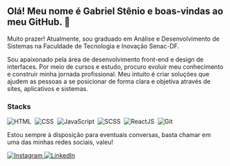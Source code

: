 ## Olá! Meu nome é Gabriel Stênio e boas-vindas ao meu GitHub. 🤘

Muito prazer! Atualmente, sou graduado em Análise e Desenvolvimento de Sistemas na Faculdade de Tecnologia e Inovação Senac-DF.

Sou apaixonado pela área de desenvolvimento front-end e design de interfaces. Por meio de cursos e estudo, procuro evoluir meu conhecimento e construir minha jornada profissional. Meu intuito é criar soluções que ajudem as pessoas a se posicionar de forma clara e objetiva através de sites, aplicativos e sistemas.

### Stacks
![HTML](https://img.shields.io/badge/-HTML-05122A?style=flat&logo=html5)&nbsp;
![CSS](https://img.shields.io/badge/-CSS-05122A?style=flat&logo=css3)&nbsp;
![JavaScript](https://img.shields.io/badge/-JavaScript-05122A?style=flat&logo=javascript)&nbsp;
![SCSS](https://img.shields.io/badge/-SCSS-05122A?style=flat&logo=sass)&nbsp;
![ReactJS](https://img.shields.io/badge/-ReactJS-05122A?style=flat&logo=react)&nbsp;
![Git](https://img.shields.io/badge/-Git-05122A?style=flat&logo=git)&nbsp;

Estou sempre à disposição para eventuais conversas, basta chamar em uma das minhas redes sociais, valeu!

<a href="https://www.instagram.com/bagrielz/" target="_blank">
  <img src="https://img.shields.io/badge/-Instagram-05122A?style=flat&logo=instagram" alt="Instagram" />
</a>
<a href="https://www.linkedin.com/in/bagriel/" target="_blank">
  <img src="https://img.shields.io/badge/-LinkedIn-05122A?style=flat&logo=linkedin" alt="LinkedIn" />
</a>
